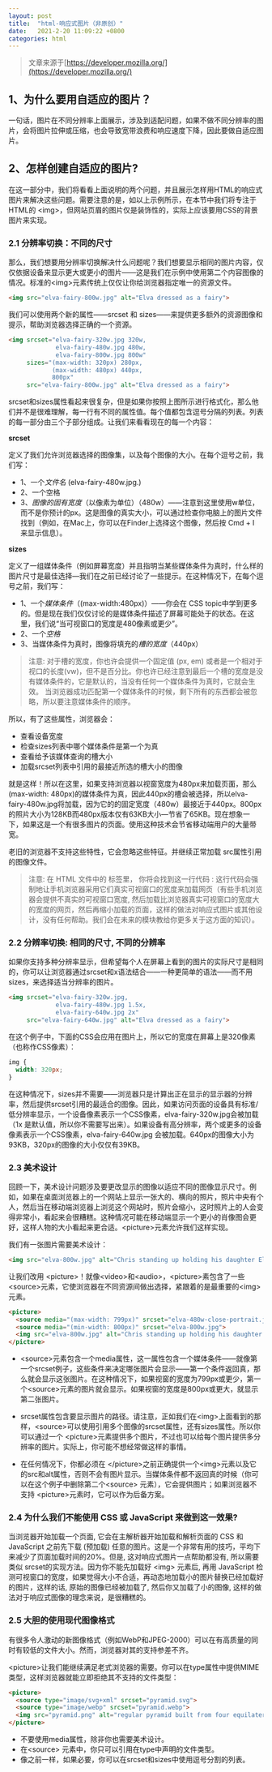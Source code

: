 ```yaml
---
layout: post
title:  "html-响应式图片（非原创）"
date:   2021-2-20 11:09:22 +0800
categories: html
---
```


> 文章来源于[https://developer.mozilla.org/](https://developer.mozilla.org/)

## 1、为什么要用自适应的图片？

一句话，图片在不同分辨率上面展示，涉及到适配问题，如果不做不同分辨率的图片，会将图片拉伸或压缩，也会导致宽带浪费和响应速度下降，因此要做自适应图片。

## 2、怎样创建自适应的图片?

在这一部分中，我们将看看上面说明的两个问题，并且展示怎样用HTML的响应式图片来解决这些问题。需要注意的是，如以上示例所示，在本节中我们将专注于HTML的 \<img>，但网站页眉的图片仅是装饰性的，实际上应该要用CSS的背景图片来实现。

### 2.1 分辨率切换：不同的尺寸

那么，我们想要用分辨率切换解决什么问题呢？我们想要显示相同的图片内容，仅仅依据设备来显示更大或更小的图片——这是我们在示例中使用第二个内容图像的情况。标准的\<img>元素传统上仅仅让你给浏览器指定唯一的资源文件。

```html
<img src="elva-fairy-800w.jpg" alt="Elva dressed as a fairy">
```

我们可以使用两个新的属性——srcset 和 sizes——来提供更多额外的资源图像和提示，帮助浏览器选择正确的一个资源。

```html
<img srcset="elva-fairy-320w.jpg 320w,
             elva-fairy-480w.jpg 480w,
             elva-fairy-800w.jpg 800w"
     sizes="(max-width: 320px) 280px,
            (max-width: 480px) 440px,
            800px"
     src="elva-fairy-800w.jpg" alt="Elva dressed as a fairy">
```

srcset和sizes属性看起来很复杂，但是如果你按照上图所示进行格式化，那么他们并不是很难理解，每一行有不同的属性值。每个值都包含逗号分隔的列表。列表的每一部分由三个子部分组成。让我们来看看现在的每一个内容：

**srcset**

定义了我们允许浏览器选择的图像集，以及每个图像的大小。在每个逗号之前，我们写：

- 1、一个*文件名* (elva-fairy-480w.jpg.)
- 2、一个空格
- 3、*图像的固有宽度*（以像素为单位）（480w）——注意到这里使用w单位，而不是你预计的px。这是图像的真实大小，可以通过检查你电脑上的图片文件找到（例如，在Mac上，你可以在Finder上选择这个图像，然后按 Cmd + I 来显示信息）。

**sizes**

定义了一组媒体条件（例如屏幕宽度）并且指明当某些媒体条件为真时，什么样的图片尺寸是最佳选择—我们在之前已经讨论了一些提示。在这种情况下，在每个逗号之前，我们写：

- 1、一个*媒体条件*（(max-width:480px)）——你会在 CSS topic中学到更多的。但是现在我们仅仅讨论的是媒体条件描述了屏幕可能处于的状态。在这里，我们说“当可视窗口的宽度是480像素或更少”。
- 2、一个*空格*
- 3、当媒体条件为真时，图像将填充的*槽的宽度*（440px）

> 注意: 对于槽的宽度，你也许会提供一个固定值 (px, em) 或者是一个相对于视口的长度(vw)，但不是百分比。你也许已经注意到最后一个槽的宽度是没有媒体条件的，它是默认的，当没有任何一个媒体条件为真时，它就会生效。 当浏览器成功匹配第一个媒体条件的时候，剩下所有的东西都会被忽略，所以要注意媒体条件的顺序。

所以，有了这些属性，浏览器会：

- 查看设备宽度
- 检查sizes列表中哪个媒体条件是第一个为真
- 查看给予该媒体查询的槽大小
- 加载srcset列表中引用的最接近所选的槽大小的图像

就是这样！所以在这里，如果支持浏览器以视窗宽度为480px来加载页面，那么(max-width: 480px)的媒体条件为真，因此440px的槽会被选择，所以elva-fairy-480w.jpg将加载，因为它的的固定宽度（480w）最接近于440px。800px的照片大小为128KB而480px版本仅有63KB大小—节省了65KB。现在想象一下，如果这是一个有很多图片的页面。使用这种技术会节省移动端用户的大量带宽。

老旧的浏览器不支持这些特性，它会忽略这些特征。并继续正常加载 src属性引用的图像文件。

> 注意: 在 HTML 文件中的 <head> 标签里， 你将会找到这一行代码 <meta name="viewport" content="width=device-width">: 这行代码会强制地让手机浏览器采用它们真实可视窗口的宽度来加载网页（有些手机浏览器会提供不真实的可视窗口宽度, 然后加载比浏览器真实可视窗口的宽度大的宽度的网页，然后再缩小加载的页面，这样的做法对响应式图片或其他设计，没有任何帮助。我们会在未来的模块教给你更多关于这方面的知识）。

### 2.2 分辨率切换: 相同的尺寸, 不同的分辨率

如果你支持多种分辨率显示，但希望每个人在屏幕上看到的图片的实际尺寸是相同的，你可以让浏览器通过srcset和x语法结合——一种更简单的语法——而不用sizes，来选择适当分辨率的图片。

```html
<img srcset="elva-fairy-320w.jpg,
             elva-fairy-480w.jpg 1.5x,
             elva-fairy-640w.jpg 2x"
     src="elva-fairy-640w.jpg" alt="Elva dressed as a fairy">
```

在这个例子中，下面的CSS会应用在图片上，所以它的宽度在屏幕上是320像素（也称作CSS像素）：

```css
img {
  width: 320px;
}
```

在这种情况下，sizes并不需要——浏览器只是计算出正在显示的显示器的分辨率，然后提供srcset引用的最适合的图像。因此，如果访问页面的设备具有标准/低分辨率显示，一个设备像素表示一个CSS像素，elva-fairy-320w.jpg会被加载（1x 是默认值，所以你不需要写出来）。如果设备有高分辨率，两个或更多的设备像素表示一个CSS像素，elva-fairy-640w.jpg 会被加载。640px的图像大小为93KB，320px的图像的大小仅仅有39KB。

### 2.3 美术设计

回顾一下，美术设计问题涉及要更改显示的图像以适应不同的图像显示尺寸。例如，如果在桌面浏览器上的一个网站上显示一张大的、横向的照片，照片中央有个人，然后当在移动端浏览器上浏览这个网站时，照片会缩小，这时照片上的人会变得非常小，看起来会很糟糕。这种情况可能在移动端显示一个更小的肖像图会更好，这样人物的大小看起来更合适。\<picture>元素允许我们这样实现。

我们有一张图片需要美术设计：

```html
<img src="elva-800w.jpg" alt="Chris standing up holding his daughter Elva">
```

让我们改用 \<picture>！就像\<video>和\<audio>，\<picture>素包含了一些\<source>元素，它使浏览器在不同资源间做出选择，紧跟着的是最重要的\<img>元素。

```html
<picture>
  <source media="(max-width: 799px)" srcset="elva-480w-close-portrait.jpg">
  <source media="(min-width: 800px)" srcset="elva-800w.jpg">
  <img src="elva-800w.jpg" alt="Chris standing up holding his daughter Elva">
</picture>
```

 - \<source>元素包含一个media属性，这一属性包含一个媒体条件——就像第一个srcset例子，这些条件来决定哪张图片会显示——第一个条件返回真，那么就会显示这张图片。在这种情况下，如果视窗的宽度为799px或更少，第一个\<source>元素的图片就会显示。如果视窗的宽度是800px或更大，就显示第二张图片。

- srcset属性包含要显示图片的路径。请注意，正如我们在\<img>上面看到的那样，\<source>可以使用引用多个图像的srcset属性，还有sizes属性。所以你可以通过一个 \<picture>元素提供多个图片，不过也可以给每个图片提供多分辨率的图片。实际上，你可能不想经常做这样的事情。

- 在任何情况下，你都必须在 \</picture>之前正确提供一个\<img>元素以及它的src和alt属性，否则不会有图片显示。当媒体条件都不返回真的时候（你可以在这个例子中删除第二个\<source> 元素），它会提供图片；如果浏览器不支持 \<picture>元素时，它可以作为后备方案。

### 2.4 为什么我们不能使用 CSS 或 JavaScript 来做到这一效果?

当浏览器开始加载一个页面, 它会在主解析器开始加载和解析页面的 CSS 和 JavaScript 之前先下载 (预加载) 任意的图片。这是一个非常有用的技巧，平均下来减少了页面加载时间的20%。但是, 这对响应式图片一点帮助都没有, 所以需要类似 srcset的实现方法。因为你不能先加载好 \<img> 元素后, 再用 JavaScript 检测可视窗口的宽度，如果觉得大小不合适，再动态地加载小的图片替换已经加载好的图片，这样的话, 原始的图像已经被加载了, 然后你又加载了小的图像, 这样的做法对于响应式图像的理念来说，是很糟糕的。

### 2.5 大胆的使用现代图像格式

有很多令人激动的新图像格式（例如WebP和JPEG-2000）可以在有高质量的同时有较低的文件大小。然而，浏览器对其的支持参差不齐。

\<picture>让我们能继续满足老式浏览器的需要。你可以在type属性中提供MIME类型，这样浏览器就能立即拒绝其不支持的文件类型：

```html
<picture>
  <source type="image/svg+xml" srcset="pyramid.svg">
  <source type="image/webp" srcset="pyramid.webp">
  <img src="pyramid.png" alt="regular pyramid built from four equilateral triangles">
</picture>
```

- 不要使用media属性，除非你也需要美术设计。
- 在\<source> 元素中，你只可以引用在type中声明的文件类型。
- 像之前一样，如果必要，你可以在srcset和sizes中使用逗号分割的列表。